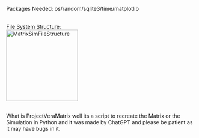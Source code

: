 Packages Needed: os/random/sqlite3/time/matplotlib

<br>File System Structure:</br>
<img width="190" alt="MatrixSimFileStructure" src="https://github.com/MrMime0x0/ProjectVeraMatrix/assets/136033068/0bcc6cd0-e7f1-44b3-8110-74ada28a7bb9">

<br>What is ProjectVeraMatrix well its a script to recreate the Matrix or the Simulation in Python and it was made by ChatGPT and please be patient as it may have bugs in it.</br>
